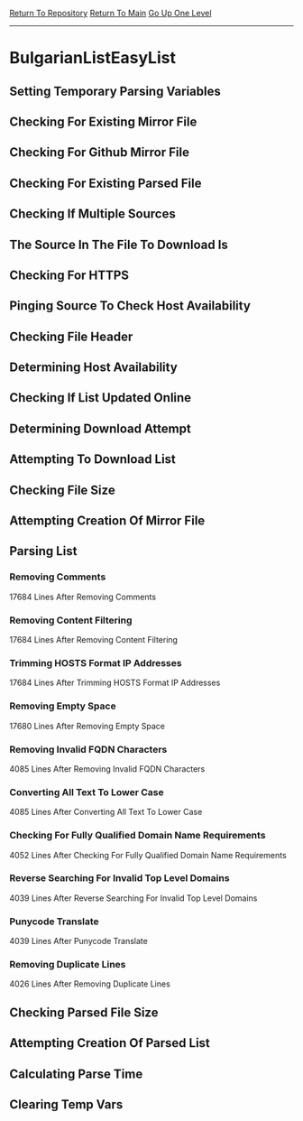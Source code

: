 [Return To Repository](https://github.com/bast69/piholeparser/)
[Return To Main](https://github.com/bast69/piholeparser/blob/master/RecentRunLogs/Mainlog.md)
[Go Up One Level](https://github.com/bast69/piholeparser/blob/master/RecentRunLogs/TopLevelScripts/30-Processing-External-Blacklists.md)
____________________________________
# BulgarianListEasyList
## Setting Temporary Parsing Variables
## Checking For Existing Mirror File
## Checking For Github Mirror File
## Checking For Existing Parsed File
## Checking If Multiple Sources
## The Source In The File To Download Is
## Checking For HTTPS
## Pinging Source To Check Host Availability
## Checking File Header
## Determining Host Availability
## Checking If List Updated Online
## Determining Download Attempt
## Attempting To Download List
## Checking File Size
## Attempting Creation Of Mirror File
## Parsing List
### Removing Comments
17684 Lines After Removing Comments
### Removing Content Filtering
17684 Lines After Removing Content Filtering
### Trimming HOSTS Format IP Addresses
17684 Lines After Trimming HOSTS Format IP Addresses
### Removing Empty Space
17680 Lines After Removing Empty Space
### Removing Invalid FQDN Characters
4085 Lines After Removing Invalid FQDN Characters
### Converting All Text To Lower Case
4085 Lines After Converting All Text To Lower Case
### Checking For Fully Qualified Domain Name Requirements
4052 Lines After Checking For Fully Qualified Domain Name Requirements
### Reverse Searching For Invalid Top Level Domains
4039 Lines After Reverse Searching For Invalid Top Level Domains
### Punycode Translate
4039 Lines After Punycode Translate
### Removing Duplicate Lines
4026 Lines After Removing Duplicate Lines
## Checking Parsed File Size
## Attempting Creation Of Parsed List
## Calculating Parse Time
## Clearing Temp Vars
